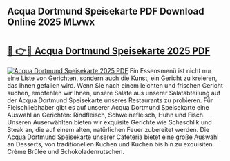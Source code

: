 ## Acqua Dortmund Speisekarte PDF Download Online 2025 MLvwx

# <h2><a href="http://gc8tp2o.nevu.top/?p=Acqua+Dortmund+Speisekarte">🔗 👉🔴 Acqua Dortmund Speisekarte 2025 PDF</a></h2>

[![Acqua Dortmund Speisekarte 2025 PDF](https://i.imgur.com/dBaPXMq.png)](http://gc8tp2o.nevu.top/?p=Acqua+Dortmund+Speisekarte)
Ein Essensmenü ist nicht nur eine Liste von Gerichten, sondern auch die Kunst, ein Gericht zu kreieren, das Ihnen gefallen wird. Wenn Sie nach einem leichten und frischen Gericht suchen, empfehlen wir Ihnen, unsere Salate aus unserer Salatabteilung auf der Acqua Dortmund Speisekarte unseres Restaurants zu probieren. Für Fleischliebhaber gibt es auf unserer Acqua Dortmund Speisekarte eine Auswahl an Gerichten: Rindfleisch, Schweinefleisch, Huhn und Fisch. Unseren Auserwählten bieten wir exquisite Gerichte wie Schaschlik und Steak an, die auf einem alten, natürlichen Feuer zubereitet werden. Die Acqua Dortmund Speisekarte unserer Cafeteria bietet eine große Auswahl an Desserts, von traditionellen Kuchen und Kuchen bis hin zu exquisiten Crème Brûlée und Schokoladenrutschen.
